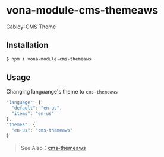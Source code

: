 # vona-module-cms-themeaws

Cabloy-CMS Theme

## Installation

```bash
$ npm i vona-module-cms-themeaws
```

## Usage

Changing languange's theme to `cms-themeaws`

```javascript
"language": {
  "default": "en-us",
  "items": "en-us"
},
"themes": {
  "en-us": "cms-themeaws"
}
```

> See Also：[cms-themeaws](https://cabloy.com/articles/a612c337441e40c798ee62c6adc2562f.html)
